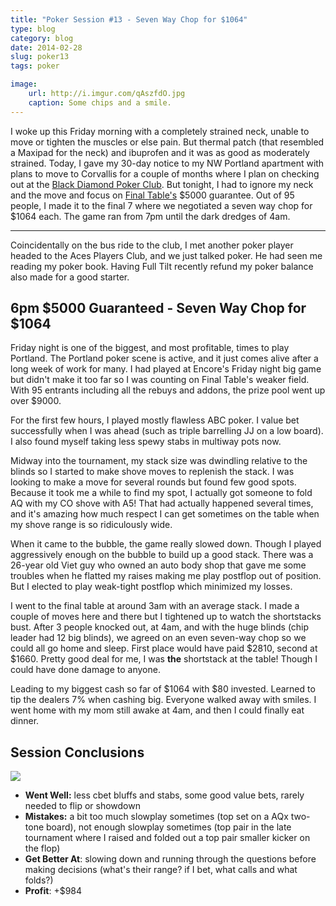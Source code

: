 ```yaml
---
title: "Poker Session #13 - Seven Way Chop for $1064"
type: blog
category: blog
date: 2014-02-28
slug: poker13
tags: poker

image:
    url: http://i.imgur.com/qAszfdO.jpg
    caption: Some chips and a smile.
---
```


I woke up this Friday morning with a completely strained neck, unable to move
or tighten the muscles or else pain. But thermal patch (that resembled a
Maxipad for the neck) and ibuprofen and it was as good as moderately strained.
Today, I gave my 30-day notice to my NW Portland apartment with plans to move
to Corvallis for a couple of months where I plan on checking out at the [Black
Diamond Poker Club](http://www.bdpokerclub.com/). But tonight, I had to ignore
my neck and the move and focus on [Final Table's](http://pokerportland.com)
$5000 guarantee. Out of 95 people, I made it to the final 7 where we negotiated
a seven way chop for $1064 each. The game ran from 7pm until the dark dredges
of 4am.

---

Coincidentally on the bus ride to the club, I met another poker player headed
to the Aces Players Club, and we just talked poker. He had seen me reading
my poker book. Having Full Tilt recently refund my poker balance also made for
a good starter.

## 6pm $5000 Guaranteed - Seven Way Chop for $1064

Friday night is one of the biggest, and most profitable, times to play
Portland. The Portland poker scene is active, and it just comes alive after a
long week of work for many. I had played at Encore's Friday night big game but
didn't make it too far so I was counting on Final Table's weaker field. With 95
entrants including all the rebuys and addons, the prize pool went up over
$9000.

For the first few hours, I played mostly flawless ABC poker. I value bet
successfully when I was ahead (such as triple barrelling JJ on a low board). I
also found myself taking less spewy stabs in multiway pots now.

Midway into the tournament, my stack size was dwindling relative to the blinds
so I started to make shove moves to replenish the stack. I was looking to make
a move for several rounds but found few good spots. Because it took me a while
to find my spot, I actually got someone to fold AQ with my CO shove with A5!
That had actually happened several times, and it's amazing how much respect I
can get sometimes on the table when my shove range is so ridiculously wide.

When it came to the bubble, the game really slowed down. Though I played
aggressively enough on the bubble to build up a good stack. There was a 26-year
old Viet guy who owned an auto body shop that gave me some troubles when he
flatted my raises making me play postflop out of position. But I elected to
play weak-tight postflop which minimized my losses.

I went to the final table at around 3am with an average stack. I made a couple
of moves here and there but I tightened up to watch the shortstacks bust. After
3 people knocked out, at 4am, and with the huge blinds (chip leader had 12 big
blinds), we agreed on an even seven-way chop so we could all go home and sleep.
First place would have paid $2810, second at $1660. Pretty good deal for me, I
was **the** shortstack at the table! Though I could have done damage to anyone.

Leading to my biggest cash so far of $1064 with $80 invested. Learned to tip
the dealers 7% when cashing big. Everyone walked away with smiles. I went home
with my mom still awake at 4am, and then I could finally eat dinner.

## Session Conclusions

![](http://i.imgur.com/KjEk86l.jpg)

- **Went Well:** less cbet bluffs and stabs, some good value bets, rarely needed to flip or showdown
- **Mistakes:** a bit too much slowplay sometimes (top set on a AQx two-tone board), not enough slowplay sometimes (top pair in the late tournament where I raised and folded out a top pair smaller kicker on the flop)
- **Get Better At**: slowing down and running through the questions before making decisions (what's their range? if I bet, what calls and what folds?)
- **Profit**: +$984
